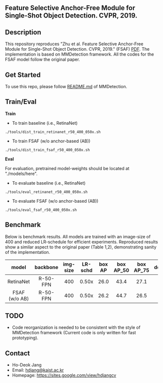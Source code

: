 ## Feature Selective Anchor-Free Module for Single-Shot Object Detection. CVPR, 2019.


## Description

This repository reproduces "Zhu et al. Feature Selective Anchor-Free Module for Single-Shot Object Detection. CVPR, 2019." (FSAF) [PDF](https://arxiv.org/pdf/1903.00621.pdf). The implementation is based on MMDetection framework. All the codes for the FSAF model follow the original paper.


## Get Started

To use this repo, please follow [README.md](./README_MMDetection.md) of MMDetection.


## Train/Eval

**Train**
- To train baseline (i.e., RetinaNet)
```Shell
./tools/dist_train_retinanet_r50_400_050x.sh
```
- To train FSAF (w/o anchor-based (AB))
```Shell
./tools/dist_train_fsaf_r50_400_050x.sh
```
**Eval**

For evaluation, pretrained model-weights should be located at "./models/here".

- To evaluate baseline (i.e., RetinaNet)
```Shell
./tools/eval_retinanet_r50_400_050x.sh
```
- To evaluate FSAF (w/o anchor-based (AB))
```Shell
./tools/eval_fsaf_r50_400_050x.sh
```


## Benchmark

Below is benchmark results. All models are trained with an image-size of 400 and reduced LR-schedule for efficient experiments. Reproduced results show a similar aspect to the original paper (Table 1,2), demonstrating sanity of the implementation.

|  model        |    backbone    | img-size | LR-schd | box AP | box AP_50 | box AP_75 | download |
|:----------:   |:-------------: | :-----:  | :-----: | :----: | :------:  | :------:  | :------: |
| RetinaNet     |    R-50-FPN    |   400    |  0.50x  |  26.0  |   43.4    |   27.1    |  [model](https://drive.google.com/open?id=1rgjfNxMAicqrcX1-aB2xd-pYYUgigG8v) |
| FSAF (w/o AB) |    R-50-FPN    |   400    |  0.50x  |  26.2  |   44.7    |   26.5    |  [model](https://drive.google.com/open?id=153Rq7Q9hPQ_f7ntEa2hP1L1mXrO61Kok) |


## TODO
- Code reorganization is needed to be consistent with the style of MMDetection framework (Current code is only written for fast prototyping). 


## Contact

- Ho-Deok Jang
- Email: hdjang@kaist.ac.kr
- Homepage: https://sites.google.com/view/hdjangcv